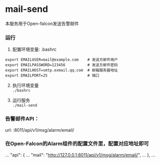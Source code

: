 # mail-send
本服务用于Open-falcon发送告警邮件

### 运行
1. 配置环境变量: .bashrc
```
export EMAILUSER=mail@example.com    # 发送方邮件用户
export EMAILPASSWORD=123456          # 发送方邮件密码
export EMAILHOST=smtp.exmail.qq.com  # 邮箱服务器地址
export EMAILPORT=25                  # 端口
```

2. 执行环境变量  
```./bashrc```

3. 运行服务  
```./mail-send```

### 告警邮件API：
url: :8011/api/v1/msg/alarm/email/


### 在Open-Falcon的Alarm组件的配置文件里，配置对应地址即可
...
"api": {
       ...
        "mail": "http://127.0.0.1:8011/api/v1/msg/alarm/email/",
       ...
    },
 ...
